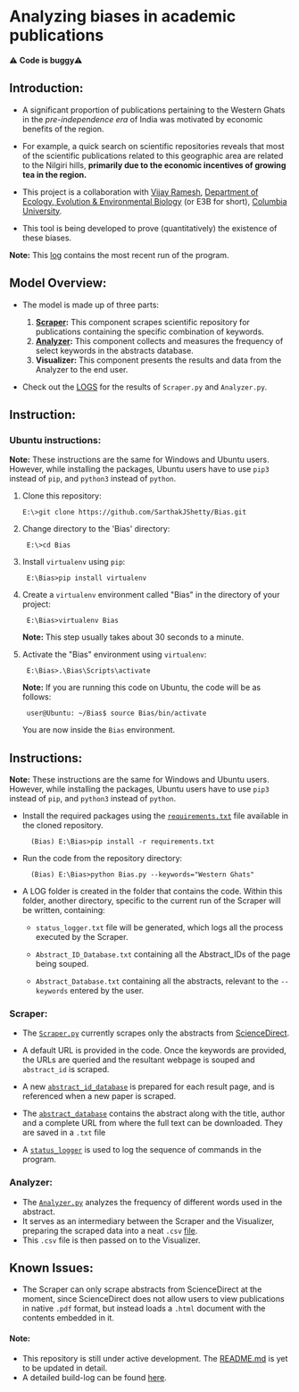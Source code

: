 # Analyzing biases in academic publications

:warning: <strong>Code is buggy</strong>:warning:

## Introduction:

- A significant proportion of publications pertaining to the Western Ghats in the <em>pre-independence era</em> of India was motivated by economic benefits of the region.

- For example, a quick search on scientific repositories reveals that most of the scientific publications related to this geographic area are related to the Nilgiri hills, <strong>primarily due to the economic incentives of growing tea in the region.</strong>

- This project is a collaboration with <a title="Vijay" href="https://evolecol.weebly.com/" target="_blank">Vijay Ramesh</a>, <a title="E3B" href="http://e3b.columbia.edu/" target="_blank">Department of Ecology, Evolution & Environmental Biology</a> (or E3B for short), <a href="https://www.columbia.edu/" title="Columbia University" target="_blank">Columbia University</a>.

- This tool is being developed to prove (quantitatively) the existence of these biases.

<strong>Note:</strong> This <a title="Latest run" href="https://github.com/SarthakJShetty/Bias/tree/master/LOGS/LOG_2018-09-23_11_21_Bengal_Tigers_Endangered">log</a> contains the most recent run of the program.

## Model Overview:
- The model is made up of three parts:
	1. <strong><a title="Scraper" href="https://github.com/SarthakJShetty/Bias/tree/master/Scraper.py/">Scraper</a>:</strong> This component scrapes scientific repository for publications containing the specific combination of keywords.
	2. <strong><a title="Analyzer" href="https://github.com/SarthakJShetty/Bias/tree/master/Analyzer.py/">Analyzer</a>:</strong> This component collects and measures the frequency of select keywords in the abstracts database.
	3. <strong>Visualizer:</strong> This component presents the results and data from the Analyzer to the end user.
		
- Check out the <a title="LOGS" href="https://github.com/SarthakJShetty/Bias/tree/master/LOGS">LOGS</a> for the results of ```Scraper.py``` and ```Analyzer.py```.

## Instruction:

### Ubuntu instructions:

<strong>Note:</strong> These instructions are the same for Windows and Ubuntu users. However, while installing the packages, Ubuntu users have to use ```pip3``` instead of ```pip```, and ```python3``` instead of ```python```.

1.  Clone this repository:

		E:\>git clone https://github.com/SarthakJShetty/Bias.git

2. Change directory to the 'Bias' directory:

		E:\>cd Bias		
		
3. Install ```virtualenv``` using ```pip```:

		E:\Bias>pip install virtualenv

4. Create a ```virtualenv``` environment called "Bias" in the directory of your project:

		E:\Bias>virtualenv Bias
	
	<strong>Note:</strong> This step usually takes about 30 seconds to a minute.
	
5. Activate the "Bias" environment using ```virtualenv```:

		E:\Bias>.\Bias\Scripts\activate

	<strong>Note:</strong> If you are running this code on Ubuntu, the code will be as follows:

		user@Ubuntu: ~/Bias$ source Bias/bin/activate

	You are now inside the ```Bias``` environment.

## Instructions:
<strong>Note:</strong> These instructions are the same for Windows and Ubuntu users. However, while installing the packages, Ubuntu users have to use ```pip3``` instead of ```pip```, and ```python3``` instead of ```python```.

- Install the required packages using the <a title="Package Requirements" target="_blank" href="https://github.com/SarthakJShetty/Bias/blob/master/requirements.txt">```requirements.txt```</a> file available in the cloned repository.
		
		(Bias) E:\Bias>pip install -r requirements.txt

- Run the code from the repository directory:

		(Bias) E:\Bias>python Bias.py --keywords="Western Ghats"

- A LOG folder is created in the folder that contains the code. Within this folder, another directory, specific to the current run of the Scraper will be written, containing:
	- ```status_logger.txt``` file will be generated, which logs all the process executed by the Scraper.

	- ```Abstract_ID_Database.txt``` containing all the Abstract_IDs of the page being souped.

	- ```Abstract_Database.txt``` containing all the abstracts, relevant to the ```--keywords``` entered by the user.


### Scraper:
- The <a title="Scraper" href="https://github.com/SarthakJShetty/Bias/blob/master/Scraper.py">```Scraper.py```</a> currently scrapes only the abstracts from <a title="ScienceDirect" href="https://www.ScienceDirect.com">ScienceDirect</a>.

- A default URL is provided in the code. Once the keywords are provided, the URLs are queried and the resultant webpage is souped and ```abstract_id``` is scraped.

- A new <a title="Abstract ID" target="_blank" href="https://github.com/SarthakJShetty/Bias/blob/master/LOGS/LOG_2018-08-29_15_4_Western_Ghats/Abstract_ID_Database_2018-08-29_15_4_1.txt">```abstract_id_database```</a> is prepared for each result page, and is referenced when a new paper is scraped.

- The <a title="Abstract Database" target="_blank" href="https://github.com/SarthakJShetty/Bias/blob/master/LOGS/LOG_2018-08-29_15_4_Western_Ghats/Abstract_Database_2018-08-29_15_4.txt">```abstract_database```</a> contains the abstract along with the title, author and a complete URL from where the full text can be downloaded. They are saved in a ```.txt``` file

- A <a title="Status Logger" href="https://github.com/SarthakJShetty/Bias/blob/master/LOGS/LOG_2018-08-29_15_4_Western_Ghats/Status_Logger_2018-08-29_15_4.txt" target="_blank">```status_logger```</a> is used to log the sequence of commands in the program.

### Analyzer:
- The <a title="Analyzer" href="https://github.com/SarthakJShetty/Bias/tree/master/Analyzer.py/">```Analyzer.py```</a> analyzes the frequency of different words used in the abstract.
- It serves as an intermediary between the Scraper and the Visualizer, preparing the scraped data into a neat ```.csv``` <a title="Analyzer CSV file" href="https://github.com/SarthakJShetty/Bias/blob/master/LOGS/LOG_2018-09-15_19_18_Bengal_Tiger_Ghats/Abstract_Database_2018-09-15_19_18_CSV_DATA.csv">file</a>.
- This ```.csv``` file is then passed on to the Visualizer.

## Known Issues:
- The Scraper can only scrape abstracts from ScienceDirect at the moment, since ScienceDirect does not allow users to view publications in native ```.pdf``` format, but instead loads a ```.html``` document with the contents embedded in it.

#### Note:
- This repository is still under active development. The <a title="README" href="https://github.com/SarthakJShetty/Bias">README.md</a> is yet to be updated in detail.
- A detailed build-log can be found <a href="https://github.com/SarthakJShetty/Bias/blob/master/build-log.md" title="README" target="_blank">here</a>.